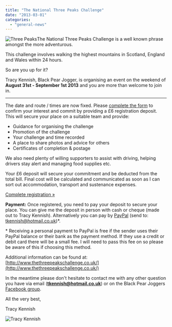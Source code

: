 ```yaml
---
title: "The National Three Peaks Challenge"
date: "2013-03-01"
categories: 
  - "general-news"
---
```


![Three Peaks](https://bpj.org.uk/wp-content/uploads/2013/03/three-peaks.jpg)The National Three Peaks Challenge is a well known phrase amongst the more adventurous.

This challenge involves walking the highest mountains in Scotland, England and Wales within 24 hours.

So are you up for it?

Tracy Kennish, Black Pear Jogger, is organising an event on the weekend of **August 31st - September 1st 2013** and you are more than welcome to join in.

* * *

The date and route / times are now fixed. Please [complete the form](https://docs.google.com/forms/d/1MqWBRiQl5VpBxMUTcjwkSdS2SbKP4yjpxzBDLoNl92A/viewform) to confirm your interest and commit by providing a £6 registration deposit. This will secure your place on a suitable team and provide:

- Guidance for organising the challenge
- Promotion of the challenge
- Your challenge and time recorded
- A place to share photos and advice for others
- Certificates of completion & postage

We also need plenty of willing supporters to assist with driving, helping drivers stay alert and managing food supplies etc.

Your £6 deposit will secure your commitment and be deducted from the total bill. Final cost will be calculated and communicated as soon as I can sort out accommodation, transport and sustenance expenses.

[Complete registration »](https://docs.google.com/forms/d/1MqWBRiQl5VpBxMUTcjwkSdS2SbKP4yjpxzBDLoNl92A/viewform)

**Payment:** Once registered, you need to pay your deposit to secure your place. You can give me the deposit in person with cash or cheque (made out to Tracy Kennish). Alternatively you can pay by [PayPal](http://www.paypal.com/) (send to: tkennish@hotmail.co.uk)\*.

\* Receiving a personal payment to PayPal is free if the sender uses their PayPal balance or their bank as the payment method. If they use a credit or debit card there will be a small fee. I will need to pass this fee on so please be aware of this if choosing this method.

Additional information can be found at: [http://www.thethreepeakschallenge.co.uk/](http://www.thethreepeakschallenge.co.uk/)

In the meantime please don't hesitate to contact me with any other question you have via email (**tkennish@hotmail.co.uk**) or on the Black Pear Joggers [Facebook group](http://www.facebook.com/groups/blackpearjoggers/).

All the very best,

Tracy Kennish

![Tracy Kennish](https://bpj.org.uk/wp-content/uploads/2013/03/tracy-kennish.jpg)
